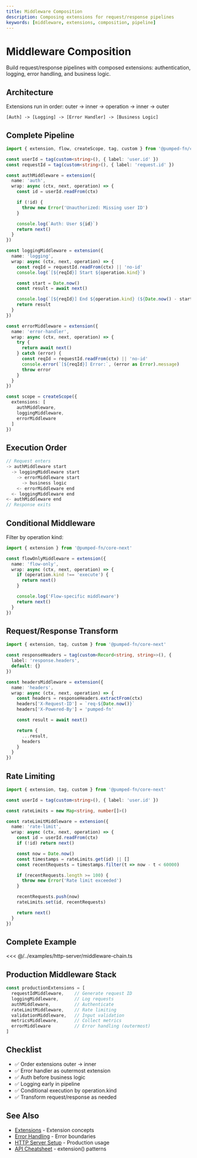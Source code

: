 ```yaml
---
title: Middleware Composition
description: Composing extensions for request/response pipelines
keywords: [middleware, extensions, composition, pipeline]
---
```


# Middleware Composition

Build request/response pipelines with composed extensions: authentication, logging, error handling, and business logic.

## Architecture

Extensions run in order: outer -> inner -> operation -> inner -> outer

```
[Auth] -> [Logging] -> [Error Handler] -> [Business Logic]
```

## Complete Pipeline

```ts twoslash
import { extension, flow, createScope, tag, custom } from '@pumped-fn/core-next'

const userId = tag(custom<string>(), { label: 'user.id' })
const requestId = tag(custom<string>(), { label: 'request.id' })

const authMiddleware = extension({
  name: 'auth',
  wrap: async (ctx, next, operation) => {
    const id = userId.readFrom(ctx)

    if (!id) {
      throw new Error('Unauthorized: Missing user ID')
    }

    console.log(`Auth: User ${id}`)
    return next()
  }
})

const loggingMiddleware = extension({
  name: 'logging',
  wrap: async (ctx, next, operation) => {
    const reqId = requestId.readFrom(ctx) || 'no-id'
    console.log(`[${reqId}] Start ${operation.kind}`)

    const start = Date.now()
    const result = await next()

    console.log(`[${reqId}] End ${operation.kind} (${Date.now() - start}ms)`)
    return result
  }
})

const errorMiddleware = extension({
  name: 'error-handler',
  wrap: async (ctx, next, operation) => {
    try {
      return await next()
    } catch (error) {
      const reqId = requestId.readFrom(ctx) || 'no-id'
      console.error(`[${reqId}] Error:`, (error as Error).message)
      throw error
    }
  }
})

const scope = createScope({
  extensions: [
    authMiddleware,
    loggingMiddleware,
    errorMiddleware
  ]
})
```

## Execution Order

```typescript
// Request enters
-> authMiddleware start
  -> loggingMiddleware start
    -> errorMiddleware start
      -> business logic
    <- errorMiddleware end
  <- loggingMiddleware end
<- authMiddleware end
// Response exits
```

## Conditional Middleware

Filter by operation kind:

```ts twoslash
import { extension } from '@pumped-fn/core-next'

const flowOnlyMiddleware = extension({
  name: 'flow-only',
  wrap: async (ctx, next, operation) => {
    if (operation.kind !== 'execute') {
      return next()
    }

    console.log('Flow-specific middleware')
    return next()
  }
})
```

## Request/Response Transform

```ts twoslash
import { extension, tag, custom } from '@pumped-fn/core-next'

const responseHeaders = tag(custom<Record<string, string>>(), {
  label: 'response.headers',
  default: {}
})

const headersMiddleware = extension({
  name: 'headers',
  wrap: async (ctx, next, operation) => {
    const headers = responseHeaders.extractFrom(ctx)
    headers['X-Request-ID'] = `req-${Date.now()}`
    headers['X-Powered-By'] = 'pumped-fn'

    const result = await next()

    return {
      ...result,
      headers
    }
  }
})
```

## Rate Limiting

```ts twoslash
import { extension, tag, custom } from '@pumped-fn/core-next'

const userId = tag(custom<string>(), { label: 'user.id' })

const rateLimits = new Map<string, number[]>()

const rateLimitMiddleware = extension({
  name: 'rate-limit',
  wrap: async (ctx, next, operation) => {
    const id = userId.readFrom(ctx)
    if (!id) return next()

    const now = Date.now()
    const timestamps = rateLimits.get(id) || []
    const recentRequests = timestamps.filter(t => now - t < 60000)

    if (recentRequests.length >= 100) {
      throw new Error('Rate limit exceeded')
    }

    recentRequests.push(now)
    rateLimits.set(id, recentRequests)

    return next()
  }
})
```

## Complete Example

<<< @/../examples/http-server/middleware-chain.ts

## Production Middleware Stack

```typescript
const productionExtensions = [
  requestIdMiddleware,    // Generate request ID
  loggingMiddleware,      // Log requests
  authMiddleware,         // Authenticate
  rateLimitMiddleware,    // Rate limiting
  validationMiddleware,   // Input validation
  metricsMiddleware,      // Collect metrics
  errorMiddleware         // Error handling (outermost)
]
```

## Checklist

- ✅ Order extensions outer -> inner
- ✅ Error handler as outermost extension
- ✅ Auth before business logic
- ✅ Logging early in pipeline
- ✅ Conditional execution by operation.kind
- ✅ Transform request/response as needed

## See Also

- [Extensions](../guides/09-extensions.md) - Extension concepts
- [Error Handling](../guides/10-error-handling.md) - Error boundaries
- [HTTP Server Setup](./http-server-setup.md) - Production usage
- [API Cheatsheet](../reference/api-cheatsheet.md) - extension() patterns
